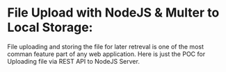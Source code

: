 # File Upload with NodeJS & Multer to Local Storage:

File uploading and storing the file for later retreval is one of the most comman feature part of any web application. Here is just the POC for Uploading file via REST API to NodeJS Server. 
